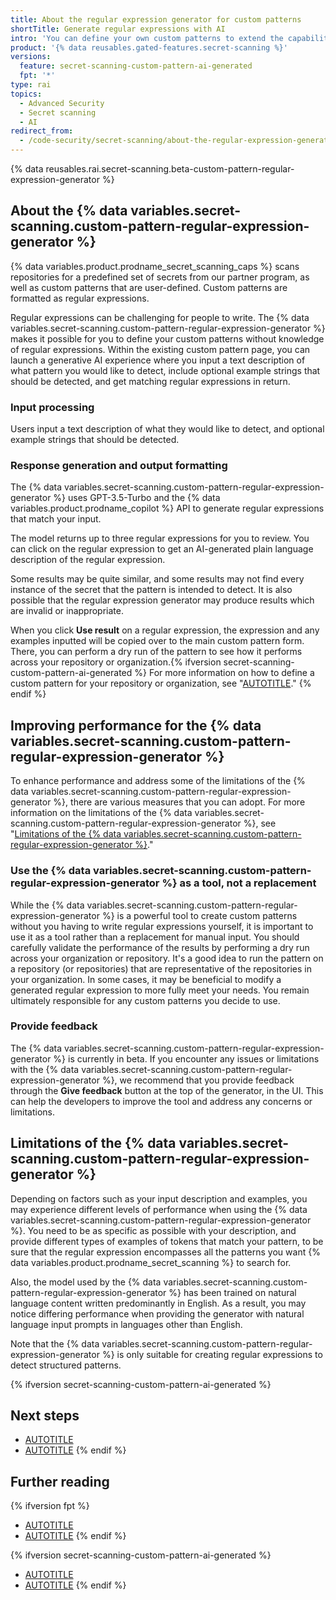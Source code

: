 ```yaml
---
title: About the regular expression generator for custom patterns
shortTitle: Generate regular expressions with AI
intro: 'You can define your own custom patterns to extend the capabilities of {% data variables.product.prodname_secret_scanning %} by generating one or more regular expressions for each pattern, using the {% data variables.secret-scanning.custom-pattern-regular-expression-generator %}.'
product: '{% data reusables.gated-features.secret-scanning %}'
versions:
  feature: secret-scanning-custom-pattern-ai-generated
  fpt: '*'
type: rai
topics:
  - Advanced Security
  - Secret scanning
  - AI
redirect_from:
  - /code-security/secret-scanning/about-the-regular-expression-generator-for-custom-patterns
---
```


<!--Note on the versioning above ^. This article is visible to free, pro, team users for transparency. They cannot use the feature so `fpt` is not included in the feature definition.-->

{% data reusables.rai.secret-scanning.beta-custom-pattern-regular-expression-generator %}

## About the {% data variables.secret-scanning.custom-pattern-regular-expression-generator %}

{% data variables.product.prodname_secret_scanning_caps %} scans repositories for a predefined set of secrets from our partner program, as well as custom patterns that are user-defined. Custom patterns are formatted as regular expressions.

Regular expressions can be challenging for people to write. The {% data variables.secret-scanning.custom-pattern-regular-expression-generator %} makes it possible for you to define your custom patterns without knowledge of regular expressions. Within the existing custom pattern page, you can launch a generative AI experience where you input a text description of what pattern you would like to detect, include optional example strings that should be detected, and get matching regular expressions in return.

### Input processing

Users input a text description of what they would like to detect, and optional example strings that should be detected.

### Response generation and output formatting

The {% data variables.secret-scanning.custom-pattern-regular-expression-generator %} uses GPT-3.5-Turbo and the {% data variables.product.prodname_copilot %} API to generate regular expressions that match your input.

The model returns up to three regular expressions for you to review. You can click on the regular expression to get an AI-generated plain language description of the regular expression.

Some results may be quite similar, and some results may not find every instance of the secret that the pattern is intended to detect. It is also possible that the regular expression generator may produce results which are invalid or inappropriate.

When you click **Use result** on a regular expression, the expression and any examples inputted will be copied over to the main custom pattern form. There, you can perform a dry run of the pattern to see how it performs across your repository or organization.{% ifversion secret-scanning-custom-pattern-ai-generated %} For more information on how to define a custom pattern for your repository or organization, see "[AUTOTITLE](/code-security/secret-scanning/defining-custom-patterns-for-secret-scanning)." {% endif %}

## Improving performance for the {% data variables.secret-scanning.custom-pattern-regular-expression-generator %}

To enhance performance and address some of the limitations of the {% data variables.secret-scanning.custom-pattern-regular-expression-generator %}, there are various measures that you can adopt. For more information on the limitations of the {% data variables.secret-scanning.custom-pattern-regular-expression-generator %}, see "[Limitations of the {% data variables.secret-scanning.custom-pattern-regular-expression-generator %}](#limitations-of-the-regular-expression-generator)."

### Use the {% data variables.secret-scanning.custom-pattern-regular-expression-generator %} as a tool, not a replacement

While the {% data variables.secret-scanning.custom-pattern-regular-expression-generator %} is a powerful tool to create custom patterns without you having to write regular expressions yourself, it is important to use it as a tool rather than a replacement for manual input. You should carefully validate the performance of the results by performing a dry run across your organization or repository. It's a good idea to run the pattern on a repository (or repositories) that are representative of the repositories in your organization. In some cases, it may be beneficial to modify a generated regular expression to more fully meet your needs. You remain ultimately responsible for any custom patterns you decide to use.

### Provide feedback

The {% data variables.secret-scanning.custom-pattern-regular-expression-generator %} is currently in beta. If you encounter any issues or limitations with the {% data variables.secret-scanning.custom-pattern-regular-expression-generator %}, we recommend that you provide feedback through the **Give feedback** button at the top of the generator, in the UI. This can help the developers to improve the tool and address any concerns or limitations.

## Limitations of the {% data variables.secret-scanning.custom-pattern-regular-expression-generator %}

Depending on factors such as your input description and examples, you may experience different levels of performance when using the {% data variables.secret-scanning.custom-pattern-regular-expression-generator %}. You need to be as specific as possible with your description, and provide different types of examples of tokens that match your pattern, to be sure that the regular expression encompasses all the patterns you want {% data variables.product.prodname_secret_scanning %} to search for.

Also, the model used by the {% data variables.secret-scanning.custom-pattern-regular-expression-generator %} has been trained on natural language content written predominantly in English. As a result, you may notice differing performance when providing the generator with natural language input prompts in languages other than English.

Note that the {% data variables.secret-scanning.custom-pattern-regular-expression-generator %} is only suitable for creating regular expressions to detect structured patterns.

{% ifversion secret-scanning-custom-pattern-ai-generated %}

## Next steps

* [AUTOTITLE](/code-security/secret-scanning/generating-regular-expressions-for-custom-patterns-with-ai)
* [AUTOTITLE](/code-security/secret-scanning/managing-alerts-from-secret-scanning)
{% endif %}

## Further reading

{% ifversion fpt %}
* [AUTOTITLE](/code-security/secret-scanning/about-secret-scanning)
* [AUTOTITLE](/code-security/secret-scanning/managing-alerts-from-secret-scanning)
{% endif %}

{% ifversion secret-scanning-custom-pattern-ai-generated %}
* [AUTOTITLE](/code-security/secret-scanning/defining-custom-patterns-for-secret-scanning)
* [AUTOTITLE](/code-security/secret-scanning/about-secret-scanning)
{% endif %}
